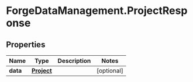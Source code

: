 # ForgeDataManagement.ProjectResponse

## Properties
Name | Type | Description | Notes
------------ | ------------- | ------------- | -------------
**data** | [**Project**](Project.md) |  | [optional] 


